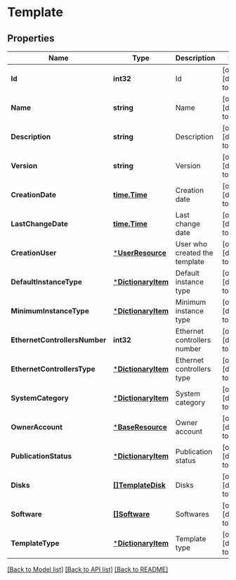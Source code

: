 # Template

## Properties
Name | Type | Description | Notes
------------ | ------------- | ------------- | -------------
**Id** | **int32** | Id | [optional] [default to null]
**Name** | **string** | Name | [optional] [default to null]
**Description** | **string** | Description | [optional] [default to null]
**Version** | **string** | Version | [optional] [default to null]
**CreationDate** | [**time.Time**](time.Time.md) | Creation date | [optional] [default to null]
**LastChangeDate** | [**time.Time**](time.Time.md) | Last change date | [optional] [default to null]
**CreationUser** | [***UserResource**](UserResource.md) | User who created the template | [optional] [default to null]
**DefaultInstanceType** | [***DictionaryItem**](DictionaryItem.md) | Default instance type | [optional] [default to null]
**MinimumInstanceType** | [***DictionaryItem**](DictionaryItem.md) | Minimum instance type | [optional] [default to null]
**EthernetControllersNumber** | **int32** | Ethernet controllers number | [optional] [default to null]
**EthernetControllersType** | [***DictionaryItem**](DictionaryItem.md) | Ethernet controllers type | [optional] [default to null]
**SystemCategory** | [***DictionaryItem**](DictionaryItem.md) | System category | [optional] [default to null]
**OwnerAccount** | [***BaseResource**](BaseResource.md) | Owner account | [optional] [default to null]
**PublicationStatus** | [***DictionaryItem**](DictionaryItem.md) | Publication status | [optional] [default to null]
**Disks** | [**[]TemplateDisk**](TemplateDisk.md) | Disks | [optional] [default to null]
**Software** | [**[]Software**](Software.md) | Softwares | [optional] [default to null]
**TemplateType** | [***DictionaryItem**](DictionaryItem.md) | Template type | [optional] [default to null]

[[Back to Model list]](../README.md#documentation-for-models) [[Back to API list]](../README.md#documentation-for-api-endpoints) [[Back to README]](../README.md)


